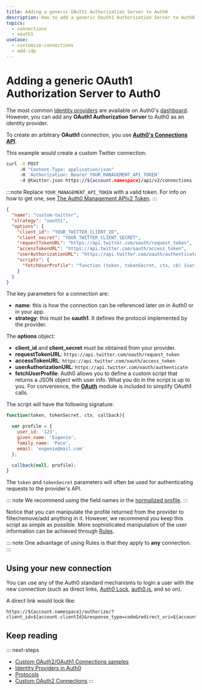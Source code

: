 ```yaml
---
title: Adding a generic OAuth1 Authorization Server to Auth0
description: How to add a generic Oauth1 Authorization Server to Auth0.
topics:
  - connections
  - oauth1
useCase:
  - customize-connections
  - add-idp
---
```

# Adding a generic OAuth1 Authorization Server to Auth0

The most common [identity providers](/identityproviders) are available on Auth0's [dashboard](${manage_url}). However, you can add any __OAuth1 Authorization Server__ to Auth0 as an identity provider.

To create an arbitrary __OAuth1__ connection, you use __[Auth0's Connections API](/api/v2#!/Connections/post_connections)__. 

This example would create a custom Twitter connection:

```bash
curl -X POST
     -H "Content-Type: application/json"
     -H 'Authorization: Bearer YOUR_MANAGEMENT_API_TOKEN'
     -d @twitter.json https://${account.namespace}/api/v2/connections
```

:::note
Replace `YOUR_MANAGEMENT_API_TOKEN` with a valid token. For info on how to get one, see [The Auth0 Management APIv2 Token](/api/management/v2/tokens).
:::

```json
{
  "name": "custom-twitter",
  "strategy": "oauth1",
  "options": {
    "client_id": "YOUR_TWITTER_CLIENT_ID",
    "client_secret": "YOUR_TWITTER_CLIENT_SECRET",
    "requestTokenURL": "https://api.twitter.com/oauth/request_token",
    "accessTokenURL": "https://api.twitter.com/oauth/access_token",
    "userAuthorizationURL": "https://api.twitter.com/oauth/authenticate",
    "scripts": {
      "fetchUserProfile": "function (token, tokenSecret, ctx, cb) {var OAuth = new require('oauth').OAuth;var oauth = new OAuth(ctx.requestTokenURL,ctx.accessTokenURL,ctx.client_id,ctx.client_secret,'1.0',null,'HMAC-SHA1');oauth.get('https://api.twitter.com/1.1/users/show.json?user_id=' + ctx.user_id,token,tokenSecret,function(e, b, r) {if (e) return cb(e);if (r.statusCode !== 200) return cb(new Error('StatusCode: ' + r.statusCode));cb(null, JSON.parse(b));});}"
    }
  }
}
```

The key parameters for a connection are:

* **name**: this is how the connection can be referenced later on in Auth0 or in your app.
* **strategy**: this must be __oauth1__. It defines the protocol implemented by the provider.

The __options__ object:

* **client_id** and **client_secret** must be obtained from your provider.
* **requestTokenURL**: `https://api.twitter.com/oauth/request_token`
* **accessTokenURL**: `https://api.twitter.com/oauth/access_token`
* **userAuthorizationURL**: `https://api.twitter.com/oauth/authenticate`
* **fetchUserProfile**: Auth0 allows you to define a custom script that returns a JSON object with user info. What you do in the script is up to you. For convenience, the __[OAuth](https://www.npmjs.com/package/oauth)__ module is included to simplify OAuth1 calls.

The script will have the following signature:

```js
function(token, tokenSecret, ctx, callback){

  var profile = {
    user_id: '123',
    given_name: 'Eugenio',
    family_name: 'Pace',
    email: 'eugenio@mail.com'
  };

  callback(null, profile);
}
```

The `token` and `tokenSecret` parameters will often be used for authenticating requests to the provider's API.

::: note
We recommend using the field names in the [normalized profile](/user-profile).
:::

Notice that you can manipulate the profile returned from the provider to filter/remove/add anything in it. However, we recommend you keep this script as simple as possible. More sophisticated manipulation of the user information can be achieved through [Rules](/rules). 

::: note
One advantage of using Rules is that they apply to __any__ connection.
:::

## Using your new connection

You can use any of the Auth0 standard mechanisms to login a user with the new connection (such as direct links, [Auth0 Lock](lock), [auth0.js](auth0js), and so on). 

A direct link would look like:

```text
https://${account.namespace}/authorize/?client_id=${account.clientId}&response_type=code&redirect_uri=${account.callback}&state=OPAQUE_VALUE&connection=THE_NAME_OF_THE_CONNECTION
```

## Keep reading

::: next-steps
* [Custom OAuth2/OAuth1 Connections samples](/oauth2-examples)
* [Identity Providers in Auth0](/identityproviders)
* [Protocols](/protocols)
* [Custom OAuth2 Connections](/oauth2)
:::
